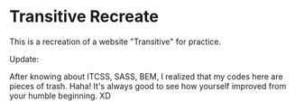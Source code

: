 # Transitive Recreate

This is a recreation of a website "Transitive" for practice.



Update:

After knowing about ITCSS, SASS, BEM, I realized that my codes here are pieces of trash. Haha! It's always good to see how yourself improved from your humble beginning. XD
